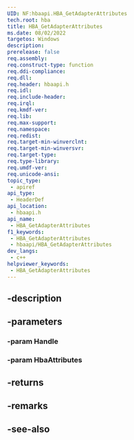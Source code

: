 ```yaml
---
UID: NF:hbaapi.HBA_GetAdapterAttributes
tech.root: hba
title: HBA_GetAdapterAttributes
ms.date: 08/02/2022
targetos: Windows
description: 
prerelease: false
req.assembly: 
req.construct-type: function
req.ddi-compliance: 
req.dll: 
req.header: hbaapi.h
req.idl: 
req.include-header: 
req.irql: 
req.kmdf-ver: 
req.lib: 
req.max-support: 
req.namespace: 
req.redist: 
req.target-min-winverclnt: 
req.target-min-winversvr: 
req.target-type: 
req.type-library: 
req.umdf-ver: 
req.unicode-ansi: 
topic_type:
 - apiref
api_type:
 - HeaderDef
api_location:
 - hbaapi.h
api_name:
 - HBA_GetAdapterAttributes
f1_keywords:
 - HBA_GetAdapterAttributes
 - hbaapi/HBA_GetAdapterAttributes
dev_langs:
 - c++
helpviewer_keywords:
 - HBA_GetAdapterAttributes
---
```


## -description

## -parameters

### -param Handle

### -param HbaAttributes

## -returns

## -remarks

## -see-also

